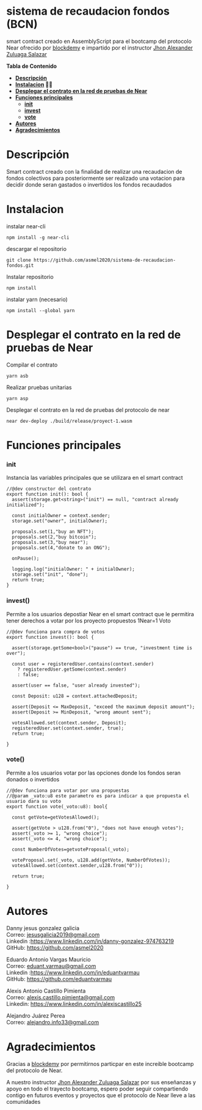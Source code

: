 # sistema de recaudacion fondos (BCN)

smart contract creado en AssemblyScript para el bootcamp del protocolo Near ofrecido por [blockdemy](https://www.blockdemy.com/) e impartido por el
instructor [Jhon Alexander Zuluaga Salazar](https://www.blockdemy.com/)

**Tabla de Contenido**

- **[Descripción](#descripción)**  
- **[Instalacion](#instalacion) :astronaut:**  
- **[Desplegar el contrato en la red de pruebas de Near](#desplegar-el-contrato-en-la-red-de-pruebas-de-near)**  
- **[Funciones principales](#funciones-principales)**  
  - **[init](#init)**
  - **[invest](#invest)**
  - **[vote](#vote)**
- **[Autores](#autores)**
- **[Agradecimientos](#agradecimientos)**

# Descripción 

Smart contract creado con la finalidad de realizar una recaudacion de fondos colectivos para posteriormente ser realizado una votacion para decidir donde seran gastados o invertidos los fondos recaudados

# Instalacion

instalar near-cli 

`npm install -g near-cli`

descargar el repositorio


   ` git clone https://github.com/asmel2020/sistema-de-recaudacion-fondos.git `

Instalar repositorio

`npm install`

instalar yarn (necesario)

`npm install --global yarn`

# Desplegar el contrato en la red de pruebas de Near


Compilar el contrato

`yarn asb`

Realizar pruebas unitarias

`yarn asp`

Desplegar el contrato en la red de pruebas del protocolo de near

`near dev-deploy ./build/release/proyect-1.wasm` 


# Funciones principales

### init
Instancia las variables principales que se utilizara en el smart contract



    //@dev constructor del contrato
    export function init(): bool {
      assert(storage.get<string>("init") == null, "contract already initialized");
    
      const initialOwner = context.sender;
      storage.set("owner", initialOwner);
    
      proposals.set(1,"buy an NFT");
      proposals.set(2,"buy bitcoin");
      proposals.set(3,"buy near");
      proposals.set(4,"donate to an ONG");
	  
      onPause();
	  
      logging.log("initialOwner: " + initialOwner);
      storage.set("init", "done");
      return true;
    }

### invest()

Permite a los usuarios depostiar Near en el smart contract que le permitira tener derechos a votar por los proyecto propuestos 1Near=1 Voto



    //@dev funciona para compra de votos
    export function invest(): bool {
    
      assert(storage.getSome<bool>("pause") == true, "investment time is over");
    
      const user = registeredUser.contains(context.sender)
        ? registeredUser.getSome(context.sender)
        : false;
    
      assert(user == false, "user already invested");
    
      const Deposit: u128 = context.attachedDeposit;
    
      assert(Deposit <= MaxDeposit, "exceed the maximum deposit amount");
      assert(Deposit >= MinDeposit, "wrong amount sent");
    
      votesAllowed.set(context.sender, Deposit);
      registeredUser.set(context.sender, true);
      return true;
      
    }

### vote()

Permite a los usuarios votar por las opciones donde los fondos seran donados o invertidos



    //@dev funciona para votar por una propuestas
    //@param _vato:u8 este parametro es para indicar a que propuesta el usuario dara su voto
    export function vote(_voto:u8): bool{
    
      const getVote=getVotesAllowed();
    
      assert(getVote > u128.from("0"), "does not have enough votes");
      assert(_voto >= 1, "wrong choice");
      assert(_voto <= 4, "wrong choice");
    
      const NumberOfVotes=getvoteProposal(_voto);
    
      voteProposal.set(_voto, u128.add(getVote, NumberOfVotes));
      votesAllowed.set(context.sender,u128.from("0"));
    
      return true;
    
    }


# Autores

Danny jesus gonzalez galicia  
Correo: jesusgalicia2019@gmail.com  
Linkedin :https://www.linkedin.com/in/danny-gonzalez-974763219  
GitHub: https://github.com/asmel2020  

Eduardo Antonio Vargas Mauricio  
Correo: eduant.varmau@gmail.com  
Linkedin :https://www.linkedin.com/in/eduantvarmau  
GitHub: https://github.com/eduantvarmau  

Alexis Antonio Castillo Pimienta  
Correo: alexis.castillo.pimienta@gmail.com  
Linkedin: https://www.linkedin.com/in/alexiscastillo25  

Alejandro Juárez Perea  
Correo: alejandro.info33@gmail.com  

# Agradecimientos

Gracias a  [blockdemy](https://www.blockdemy.com/) por permitirnos particpar en este increible bootcamp del protocolo de Near.

A nuestro instructor [Jhon Alexander Zuluaga Salazar](https://www.blockdemy.com/) por sus enseñanzas y apoyo en todo el trayecto bootcamp, espero poder seguir compartiendo contigo en futuros eventos y proyectos que el protocolo de Near lleve a las comunidades
